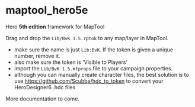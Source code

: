 # maptool_hero5e
Hero **5th edition** framework for MapTool

Drag and drop the `Lib/BvK 1.5.rptok` to any map/layer in MapTool.
- make sure the name is just `Lib:BvK`.  If the token is given a unique number, remove it.
- also make sure the token is 'Visible to Players'
- import the `Lib/BvK 1.5.mtprops` file to your campaign properties.
- although you can manually create character files, the best solution is to use https://github.com/Scubba/hdc_to_token to convert your HeroDesigner6 .hdc files

More documentation to come.
